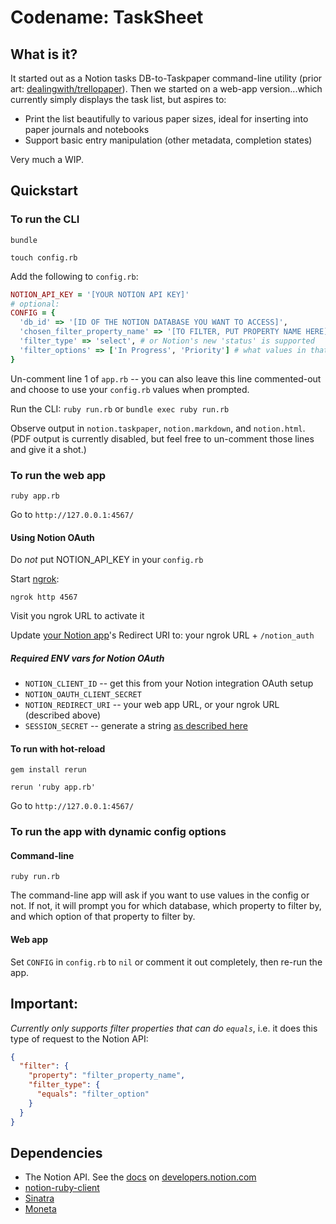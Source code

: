 # Codename: TaskSheet

## What is it?

It started out as a Notion tasks DB-to-Taskpaper command-line utility (prior art: [dealingwith/trellopaper](https://github.com/dealingwith/trellopaper)). Then we started on a web-app version...which currently simply displays the task list, but aspires to:

* Print the list beautifully to various paper sizes, ideal for inserting into paper journals and notebooks
* Support basic entry manipulation (other metadata, completion states)

Very much a WIP.

## Quickstart

### To run the CLI

`bundle`

`touch config.rb`

Add the following to `config.rb`:

```rb
NOTION_API_KEY = '[YOUR NOTION API KEY]'
# optional:
CONFIG = {
  'db_id' => '[ID OF THE NOTION DATABASE YOU WANT TO ACCESS]',
  'chosen_filter_property_name' => '[TO FILTER, PUT PROPERTY NAME HERE]', # e.g. what you've named the column in Notion, e.g. 'Status'
  'filter_type' => 'select', # or Notion's new 'status' is supported
  'filter_options' => ['In Progress', 'Priority'] # what values in that column to filter by, those are examples, could be anything
}
```

Un-comment line 1 of `app.rb` -- you can also leave this line commented-out and choose to use your `config.rb` values when prompted.

Run the CLI: `ruby run.rb` or `bundle exec ruby run.rb`

Observe output in `notion.taskpaper`, `notion.markdown`, and `notion.html`. (PDF output is currently disabled, but feel free to un-comment those lines and give it a shot.)

### To run the web app

`ruby app.rb`

Go to `http://127.0.0.1:4567/`
#### Using Notion OAuth

Do _not_ put NOTION_API_KEY in your `config.rb`

Start [ngrok](https://ngrok.com/):

`ngrok http 4567`

Visit you ngrok URL to activate it

Update [your Notion app](https://www.notion.so/my-integrations)'s Redirect URI to: your ngrok URL + `/notion_auth`

##### Required ENV vars for Notion OAuth

- `NOTION_CLIENT_ID` -- get this from your Notion integration OAuth setup
- `NOTION_OAUTH_CLIENT_SECRET`
- `NOTION_REDIRECT_URI` -- your web app URL, or your ngrok URL (described above)
- `SESSION_SECRET` -- generate a string [as described here](https://sinatrarb.com/intro.html#:~:text=%24%20ruby%20%2De%20%22require%20%27securerandom%27%3B%20puts%20SecureRandom.hex(64)%22)

#### To run with hot-reload

`gem install rerun`

`rerun 'ruby app.rb'`

Go to `http://127.0.0.1:4567/`

### To run the app with dynamic config options

#### Command-line

`ruby run.rb`

The command-line app will ask if you want to use values in the config or not. If not, it will prompt you for which database, which property to filter by, and which option of that property to filter by.

#### Web app

Set `CONFIG` in `config.rb` to `nil` or comment it out completely, then re-run the app.

## Important:

_Currently only supports filter properties that can do `equals`_, i.e. it does this type of request to the Notion API:

```json
{
  "filter": {
    "property": "filter_property_name",
    "filter_type": {
      "equals": "filter_option"
    }
  }
}
```

## Dependencies

* The Notion API. See the [docs](https://developers.notion.com/reference/intro) on [developers.notion.com](https://developers.notion.com/)
* [notion-ruby-client](https://github.com/orbit-love/notion-ruby-client)
* [Sinatra](https://sinatrarb.com/)
* [Moneta](https://github.com/moneta-rb/moneta)
